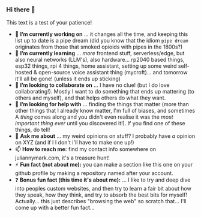 ### Hi there 👋

This text is a test of your patience!

- 🔭 **I’m currently working on** ... it changes all the time, and keeping this list up to date is a pipe dream (did you know that the idiom `pipe dream` originates from those that smoked opioids with pipes in the 1800s?)
- 🌱 **I’m currently learning** ... _more_ frontend stuff, serverless/edge, but also neural networks (LLM's), also hardware... rp2040 based things, esp32 things, rpi 4 things, home assistant, setting up some weird self-hosted & open-source voice assistant thing (mycroft)... and tomorrow it'll all be gone! (unless it ends up sticking)
- 👯 **I’m looking to collaborate on** ... I have no clue! (but I do love collaborating!). Mostly I want to do something that ends up mattering (to others and myself), and that helps others do what they want.
- 🤔 **I’m looking for help with** ... finding the things that matter (more than other things that I already know matter, I'm full of biases, and sometimes A _thing_ comes along and you didn't even realise it was the _most important thing ever_ until you discovered it!). If you find one of these things, do tell!
- 💬 **Ask me about** ... my weird opinions on stuff? I probably have _a_ opinion on XYZ (and if I I don't i'll have to make one up!)
- 📫 **How to reach me:** find my contact info somewhere on juliannymark.com, it's a treasure hunt!
- ⚡ **Fun fact (not about me):** you can make a section like this one on your github profile by making a repository named after your account.
- ❓ **Bonus fun fact (this time it's about me):** ... I like to try and deep dive into peoples custom websites, and then try to learn a fair bit about how they speak, how they think, and try to absorb the best bits for myself! Actually... this just describes "browsing the web" so scratch that... I'll come up with a better fun fact...
